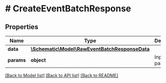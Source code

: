 # # CreateEventBatchResponse

## Properties

Name | Type | Description | Notes
------------ | ------------- | ------------- | -------------
**data** | [**\Schematic\Model\RawEventBatchResponseData**](RawEventBatchResponseData.md) |  |
**params** | **object** | Input parameters |

[[Back to Model list]](../../README.md#models) [[Back to API list]](../../README.md#endpoints) [[Back to README]](../../README.md)
